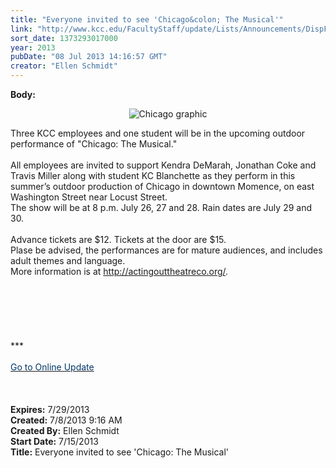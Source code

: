 ```yaml
---
title: "Everyone invited to see 'Chicago&colon; The Musical'"
link: "http://www.kcc.edu/FacultyStaff/update/Lists/Announcements/DispForm.aspx?ID=1159"
sort_date: 1373293017000
year: 2013
pubDate: "08 Jul 2013 14:16:57 GMT"
creator: "Ellen Schmidt"
---
```


<div><b>Body:</b> <div class="ExternalClass43B847FE10954BA2A755281E6B151C41">
<p align="center"><img alt="Chicago graphic" src="/SiteCollectionImages/chicago.jpg" /></p>
<div>Three KCC employees and one student will be in the upcoming outdoor performance of &quot;Chicago: The Musical.&quot;</div>
<div> </div>
<div>All employees are invited to support Kendra DeMarah, Jonathan Coke and Travis Miller along with student KC Blanchette as they perform in this summer’s outdoor production of Chicago in downtown Momence, on east Washington Street near Locust Street.<br /></div>
<div>The show will be at 8 p.m. July 26, 27 and 28. Rain dates are July 29 and 30.</div>
<div> </div>
<div>Advance tickets are $12. Tickets at the door are $15.<br /></div>
<div>Plase be advised, the performances are for mature audiences, and includes adult themes and language.<br /></div>
<div>More information is at <a href="http://actingouttheatreco.org/">http://actingouttheatreco.org/</a>.</div>
<div> </div>
<div>
<div></div>
<div> </div>
<div> </div>
<div> </div>
<div><br /> </div>
<div>
<div></div>
<div></div>
<div>
<div>
<div></div>
<div></div>
<div></div>
<div>
<div>***</div>
<div> </div>
<div></div>
<div></div>
<div></div>
<div></div>
<div></div>
<div></div>
<div></div>
<div><a href="/FacultyStaff/update/Pages/dailyupdate.aspx"><font color="#003768">Go to Online Update</font></a></div>
<div> </div>
<div> </div>
<div></div>
<div></div></div></div></div></div></div>
<div> </div></div></div>
<div><b>Expires:</b> 7/29/2013</div>
<div><b>Created:</b> 7/8/2013 9:16 AM</div>
<div><b>Created By:</b> Ellen Schmidt</div>
<div><b>Start Date:</b> 7/15/2013</div>
<div><b>Title:</b> Everyone invited to see &#39;Chicago: The Musical&#39;</div>
